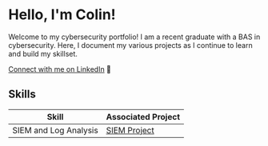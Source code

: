 # Hello, I'm Colin!

Welcome to my cybersecurity portfolio! I am a recent graduate with a BAS in cybersecurity. Here, I document my various projects as I continue to learn and build my skillset.

[Connect with me on LinkedIn](https://www.linkedin.com/in/cmo2901/) 🔗

## Skills

| Skill                                         | Associated Project         |
|-----------------------------------------------|----------------------------|
| SIEM and Log Analysis          | <a href="https://github.com/cmo2901/SIEM-Lab">SIEM Project</a>|

